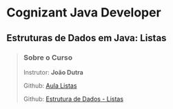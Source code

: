 # Cognizant Java Developer

## Estruturas de Dados em Java: Listas

> ### Sobre o Curso
> 
> Instrutor: **João Dutra**
>
> Github: [Aula Listas](https://github.com/jrdutra/estruturaDeDadosJavaDio/tree/main/apresentacoes/Aula6)
>
>
> Github: [Estrutura de Dados - Listas](https://github.com/jrdutra/estruturaDeDadosJavaDio)
>
>